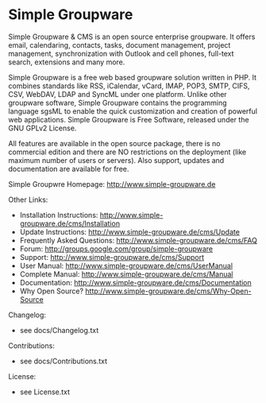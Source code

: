 Simple Groupware
================

Simple Groupware & CMS is an open source enterprise groupware.
It offers email, calendaring, contacts, tasks, document management, project management, synchronization with Outlook and cell phones, full-text search, extensions and many more.

Simple Groupware is a free web based groupware solution written in PHP.
It combines standards like RSS, iCalendar, vCard, IMAP, POP3, SMTP, CIFS, CSV, WebDAV, LDAP and SyncML under one platform.
Unlike other groupware software, Simple Groupware contains the programming language sgsML to enable the quick customization and creation of powerful web applications.
Simple Groupware is Free Software, released under the GNU GPLv2 License.

All features are available in the open source package, there is no commercial edition and there are NO restrictions on the deployment (like maximum number of users or servers).
Also support, updates and documentation are available for free. 

Simple Groupwre Homepage: http://www.simple-groupware.de

Other Links:

- Installation Instructions: http://www.simple-groupware.de/cms/Installation
- Update Instructions: http://www.simple-groupware.de/cms/Update
- Frequently Asked Questions: http://www.simple-groupware.de/cms/FAQ
- Forum: http://groups.google.com/group/simple-groupware
- Support: http://www.simple-groupware.de/cms/Support
- User Manual: http://www.simple-groupware.de/cms/UserManual
- Complete Manual: http://www.simple-groupware.de/cms/Manual
- Documentation: http://www.simple-groupware.de/cms/Documentation
- Why Open Source? http://www.simple-groupware.de/cms/Why-Open-Source

Changelog:
- see docs/Changelog.txt

Contributions:
- see docs/Contributions.txt

License:
- see License.txt